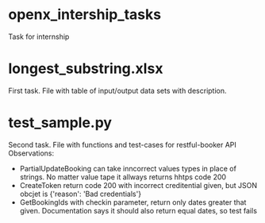 # openx_intership_tasks
Task for internship

# longest_substring.xlsx
First task. File with table of input/output data sets with description.

# test_sample.py
Second task. File with functions and test-cases for restful-booker API
Observations:
- PartialUpdateBooking can take inncorrect values types in place of strings. No matter value tape it allways returns hhtps code 200
- CreateToken return code 200 with incorrect creditential given, but JSON obcjet is {'reason': 'Bad credentials'}
- GetBookingIds with checkin parameter, return only dates greater that given. Documentation says it should also return equal dates, so test fails 
